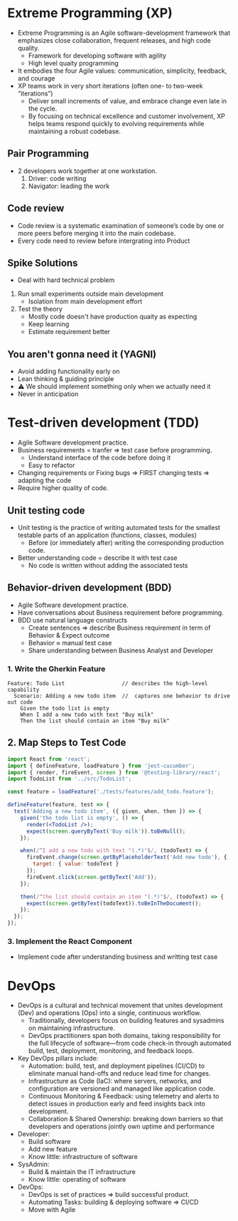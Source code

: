 # Extreme Programming (XP)

- Extreme Programming is an Agile software-development framework that emphasizes close collaboration, frequent releases, and high code quality.
    - Framework for developing software with agility
    - High level quaity programming
- It embodies the four Agile values: communication, simplicity, feedback, and courage
- XP teams work in very short iterations (often one- to two-week “iterations”)
    - Deliver small increments of value, and embrace change even late in the cycle. 
    - By focusing on technical excellence and customer involvement, XP helps teams respond quickly to evolving requirements while maintaining a robust codebase.

## Pair Programming

- 2 developers work together at one workstation. 
    1. Driver: code writing
    2. Navigator: leading the work

## Code review

- Code review is a systematic examination of someone’s code by one or more peers before merging it into the main codebase.
- Every code need to review before intergrating into Product

## Spike Solutions

- Deal with hard technical problem
1. Run small experiments outside main development
    - Isolation from main development effort
2. Test the theory
    - Mostly code doesn't have production quaity as expecting
    - Keep learning
    - Estimate requirement better

## You aren't gonna need it (YAGNI)

- Avoid adding functionality early on
- Lean thinking & guiding principle
- ⚠️ We should implement something only when we actually need it
- Never in anticipation

# Test-driven development (TDD)

- Agile Software development practice.
- Business requirements = tranfer => test case before programming.
    - Understand interface of the code before doing it
    - Easy to refactor
- Changing requirements or Fixing bugs => FIRST changing tests => adapting the code
- Require higher quality of code.

## Unit testing code

- Unit testing is the practice of writing automated tests for the smallest testable parts of an application (functions, classes, modules) 
    - Before (or immediately after) writing the corresponding production code. 
- Better understanding code = describe it with test case
    - No code is written without adding the associated tests

## Behavior-driven development (BDD)

- Agile Software development practice.
- Have conversations about Business requirement before programming.
- BDD use natural language constructs
    - Create sentences => describe Business requirement in term of Behavior & Expect outcome
    - Behavior ≈ manual test case
    - Share understanding between Business Analyst and Developer

### 1. Write the Gherkin Feature

```gherkin
Feature: Todo List                  // describes the high-level capability
  Scenario: Adding a new todo item  //  captures one behavior to drive out code
    Given the todo list is empty
    When I add a new todo with text "Buy milk"
    Then the list should contain an item "Buy milk"
```

## 2. Map Steps to Test Code

```jsx
import React from 'react';
import { defineFeature, loadFeature } from 'jest-cucumber';
import { render, fireEvent, screen } from '@testing-library/react';
import TodoList from '../src/TodoList';

const feature = loadFeature('./tests/features/add_todo.feature');

defineFeature(feature, test => {
  test('Adding a new todo item', ({ given, when, then }) => {
    given('the todo list is empty', () => {
      render(<TodoList />);
      expect(screen.queryByText('Buy milk')).toBeNull();
    });

    when(/^I add a new todo with text "(.*)"$/, (todoText) => {
      fireEvent.change(screen.getByPlaceholderText('Add new todo'), {
        target: { value: todoText }
      });
      fireEvent.click(screen.getByText('Add'));
    });

    then(/^the list should contain an item "(.*)"$/, (todoText) => {
      expect(screen.getByText(todoText)).toBeInTheDocument();
    });
  });
});
```

### 3. Implement the React Component

- Implement code after understanding business and writting test case

# DevOps

- DevOps is a cultural and technical movement that unites development (Dev) and operations (Ops) into a single, continuous workflow. 
    - Traditionally, developers focus on building features and sysadmins on maintaining infrastructure. 
    - DevOps practitioners span both domains, taking responsibility for the full lifecycle of software—from code check-in through automated build, test, deployment, monitoring, and feedback loops. 
- Key DevOps pillars include:
    - Automation: build, test, and deployment pipelines (CI/CD) to eliminate manual hand-offs and reduce lead time for changes.
    - Infrastructure as Code (IaC): where servers, networks, and configuration are versioned and managed like application code.
    - Continuous Monitoring & Feedback: using telemetry and alerts to detect issues in production early and feed insights back into development.
    - Collaboration & Shared Ownership: breaking down barriers so that developers and operations jointly own uptime and performance
- Developer:
    - Build software
    - Add new feature
    - Know little: infrastructure of software
- SysAdmin:
    - Build & maintain the IT infrastructure
    - Know little: operating of software
- DevOps:
    - DevOps is set of practices => build successful product.
    - Automating Tasks: building & deploying software => CI/CD
    - Move with Agile